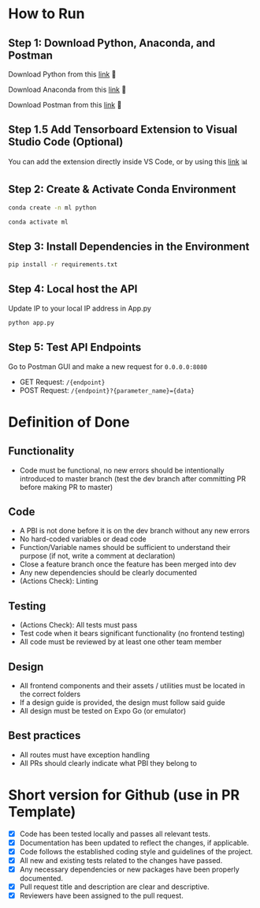 # How to Run

## Step 1: Download Python, Anaconda, and Postman
Download Python from this [link](https://www.python.org/downloads) 🐍

Download Anaconda from this [link](https://docs.anaconda.com/free/anaconda/install/mac-os/) 🌳

Download Postman from this [link](https://www.postman.com/downloads/) 👷

## Step 1.5 Add Tensorboard Extension to Visual Studio Code (Optional)
You can add the extension directly inside VS Code, or by using this [link](https://marketplace.visualstudio.com/items?itemName=ms-toolsai.tensorboard) 📊

## Step 2: Create & Activate Conda Environment
```bash
conda create -n ml python
```
```bash
conda activate ml
```

## Step 3: Install Dependencies in the Environment
```bash
pip install -r requirements.txt
```

## Step 4: Local host the API
Update IP to your local IP address in App.py
```bash
python app.py
```

## Step 5: Test API Endpoints 
Go to Postman GUI and make a new request for `0.0.0.0:8080`
- GET Request: `/{endpoint}`
- POST Request: `/{endpoint}?{parameter_name}={data}`

# Definition of Done
## Functionality
- Code must be functional, no new errors should be intentionally introduced to master branch (test the dev branch after committing PR before making PR to master)
  
## Code
- A PBI is not done before it is on the dev branch without any new errors
- No hard-coded variables or dead code
- Function/Variable names should be sufficient to understand their purpose (if not, write a comment at declaration)
- Close a feature branch once the feature has been merged into dev
- Any new dependencies should be clearly documented
- (Actions Check): Linting

## Testing
- (Actions Check): All tests must pass
- Test code when it bears significant functionality (no frontend testing)
- All code must be reviewed by at least one other team member

## Design
- All frontend components and their assets / utilities must be located in the correct folders
- If a design guide is provided, the design must follow said guide
- All design must be tested on Expo Go (or emulator)
  
## Best practices
- All routes must have exception handling
- All PRs should clearly indicate what PBI they belong to

# Short version for Github (use in PR Template)
- [x] Code has been tested locally and passes all relevant tests.
- [x] Documentation has been updated to reflect the changes, if applicable.
- [x] Code follows the established coding style and guidelines of the project.
- [x] All new and existing tests related to the changes have passed. 
- [x] Any necessary dependencies or new packages have been properly documented.
- [x] Pull request title and description are clear and descriptive.
- [x] Reviewers have been assigned to the pull request.
